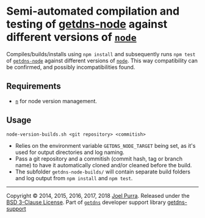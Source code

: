 # Semi-automated compilation and testing of [getdns-node](https://github.com/getdnsapi/getdns-node) against different versions of [`node`](https://nodejs.org/)

Compiles/builds/installs using `npm install` and subsequently runs `npm test` of [`getdns-node`](https://github.com/getdnsapi/getdns-node) against different versions of [`node`](https://nodejs.org/). This way compatibility can be confirmed, and possibly incompatibilities found.

## Requirements

- [`n`](https://github.com/tj/n) for node version management.

## Usage

`node-version-builds.sh <git repository> <commitish>`

- Relies on the environment variable `GETDNS_NODE_TARGET` being set, as it's used for output directories and log naming.
- Pass a git repository and a commitish (commit hash, tag or branch name) to have it automatically cloned and/or cleaned before the build.
- The subfolder `getdns-node-builds/` will contain separate build folders and log output from `npm install` and `npm test`.


---

Copyright © 2014, 2015, 2016, 2017, 2018 [Joel Purra](http://joelpurra.com/). Released under the [BSD 3-Clause License](https://opensource.org/licenses/BSD-3-Clause). Part of [`getdns`](https://getdnsapi.net/) developer support library [getdns-support](https://github.com/joelpurra/getdns-support)
